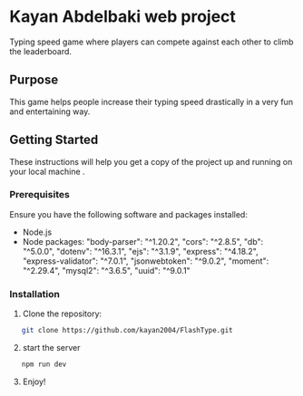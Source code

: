 # Kayan Abdelbaki web project

Typing speed game where players can compete against each other to climb the leaderboard.

## Purpose

This game helps people increase their typing speed drastically in a very fun and entertaining way.

## Getting Started

These instructions will help you get a copy of the project up and running on your local machine .

### Prerequisites

Ensure you have the following software and packages installed:

- Node.js
- Node packages:
  "body-parser": "^1.20.2",
  "cors": "^2.8.5",
  "db": "^5.0.0",
  "dotenv": "^16.3.1",
  "ejs": "^3.1.9",
  "express": "^4.18.2",
  "express-validator": "^7.0.1",
  "jsonwebtoken": "^9.0.2",
  "moment": "^2.29.4",
  "mysql2": "^3.6.5",
  "uuid": "^9.0.1"

### Installation

1. Clone the repository:

```bash
   git clone https://github.com/kayan2004/FlashType.git
```

2. start the server

```bash
   npm run dev
```

3. Enjoy!
